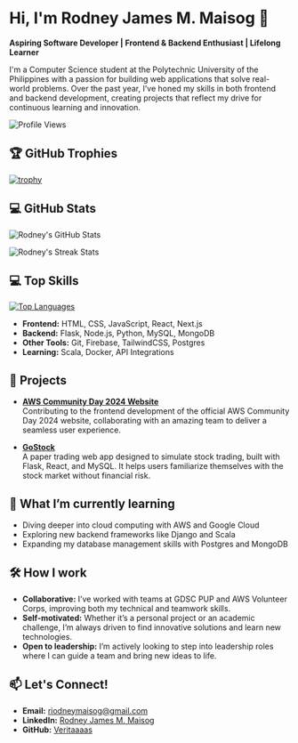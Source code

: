 # Hi, I'm Rodney James M. Maisog 👋

**Aspiring Software Developer | Frontend & Backend Enthusiast | Lifelong Learner**

I'm a Computer Science student at the Polytechnic University of the Philippines with a passion for building web applications that solve real-world problems. Over the past year, I’ve honed my skills in both frontend and backend development, creating projects that reflect my drive for continuous learning and innovation.

![Profile Views](https://komarev.com/ghpvc/?username=Veritaaaas&label=Profile%20Views&color=0e75b6&style=flat)

## 🏆 GitHub Trophies
[![trophy](https://github-profile-trophy.vercel.app/?username=Veritaaaas&theme=onedark&no-frame=true&no-bg=true)](https://github.com/ryo-ma/github-profile-trophy)

## 💻 GitHub Stats
![Rodney's GitHub Stats](https://github-readme-stats.vercel.app/api?username=Veritaaaas&show_icons=true&theme=radical)
  
![Rodney's Streak Stats](https://github-readme-streak-stats.herokuapp.com/?user=Veritaaaas&theme=radical)

## 💻 Top Skills
[![Top Languages](https://github-readme-stats.vercel.app/api/top-langs/?username=Veritaaaas&layout=compact&theme=radical)](https://github.com/anuraghazra/github-readme-stats)

- **Frontend:** HTML, CSS, JavaScript, React, Next.js
- **Backend:** Flask, Node.js, Python, MySQL, MongoDB
- **Other Tools:** Git, Firebase, TailwindCSS, Postgres
- **Learning:** Scala, Docker, API Integrations

## 🚀 Projects
- **[AWS Community Day 2024 Website](#https://community.awsug.ph/2024/manila.html)**  
  Contributing to the frontend development of the official AWS Community Day 2024 website, collaborating with an amazing team to deliver a seamless user experience.
  
- **[GoStock](#https://stock-trading-website-flame.vercel.app/)**  
  A paper trading web app designed to simulate stock trading, built with Flask, React, and MySQL. It helps users familiarize themselves with the stock market without financial risk.
  

## 🌱 What I’m currently learning
- Diving deeper into cloud computing with AWS and Google Cloud
- Exploring new backend frameworks like Django and Scala
- Expanding my database management skills with Postgres and MongoDB

## 🛠 How I work
- **Collaborative:** I’ve worked with teams at GDSC PUP and AWS Volunteer Corps, improving both my technical and teamwork skills.
- **Self-motivated:** Whether it’s a personal project or an academic challenge, I’m always driven to find innovative solutions and learn new technologies.
- **Open to leadership:** I’m actively looking to step into leadership roles where I can guide a team and bring new ideas to life.

## 📫 Let's Connect!
- **Email:** riodneymaisog@gmail.com
- **LinkedIn:** [Rodney James M. Maisog](#)
- **GitHub:** [Veritaaaas](https://github.com/Veritaaaas)
